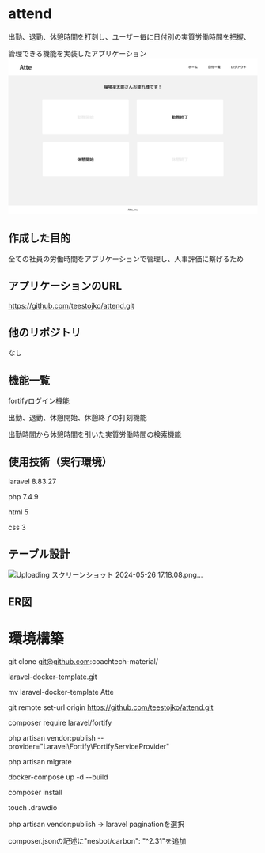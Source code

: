 # attend
出勤、退勤、休憩時間を打刻し、ユーザー毎に日付別の実質労働時間を把握、

管理できる機能を実装したアプリケーション
![alt text](image.png)

## 作成した目的
全ての社員の労働時間をアプリケーションで管理し、人事評価に繋げるため

## アプリケーションのURL
https://github.com/teestojko/attend.git

## 他のリポジトリ
なし

## 機能一覧
fortifyログイン機能

出勤、退勤、休憩開始、休憩終了の打刻機能

出勤時間から休憩時間を引いた実質労働時間の検索機能

## 使用技術（実行環境）
laravel 8.83.27

php 7.4.9

html 5

css 3

## テーブル設計

![Uploading スクリーンショット 2024-05-26 17.18.08.png…]()


## ER図






# 環境構築
git clone git@github.com:coachtech-material/

laravel-docker-template.git

mv laravel-docker-template Atte

git remote set-url origin https://github.com/teestojko/attend.git

composer require laravel/fortify

php artisan vendor:publish --provider="Laravel\Fortify\FortifyServiceProvider"

php artisan migrate

docker-compose up -d --build

composer install

touch .drawdio

php artisan vendor:publish → laravel paginationを選択

composer.jsonの記述に"nesbot/carbon": "^2.31"を追加
